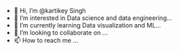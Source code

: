 - 👋 Hi, I’m @kartikey Singh
- 👀 I’m interested in Data science and data engineering...
- 🌱 I’m currently learning Data visualization and ML...
- 💞️ I’m looking to collaborate on ...
- 📫 How to reach me ...

<!---
kka008/kka008 is a ✨ special ✨ repository because its `README.md` (this file) appears on your GitHub profile.
You can click the Preview link to take a look at your changes.
--->
